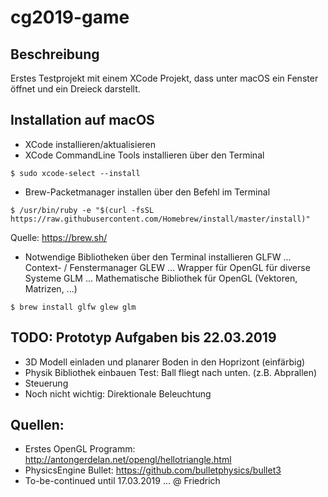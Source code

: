 # cg2019-game

## Beschreibung
Erstes Testprojekt mit einem XCode Projekt, dass unter macOS ein Fenster öffnet und ein Dreieck darstellt.

## Installation auf macOS
* XCode installieren/aktualisieren
* XCode CommandLine Tools installieren über den Terminal
```
$ sudo xcode-select --install
```
* Brew-Packetmanager installen über den Befehl im Terminal
```
$ /usr/bin/ruby -e "$(curl -fsSL https://raw.githubusercontent.com/Homebrew/install/master/install)"
```
Quelle: https://brew.sh/
* Notwendige Bibliotheken über den Terminal installieren
GLFW ... Context- / Fenstermanager
GLEW ... Wrapper für OpenGL für diverse Systeme
GLM ... Mathematische Bibliothek für OpenGL (Vektoren, Matrizen, ...)
```
$ brew install glfw glew glm
```


## TODO: Prototyp Aufgaben bis 22.03.2019
* 3D Modell einladen und planarer Boden in den Hoprizont (einfärbig)
* Physik Bibliothek einbauen Test: Ball fliegt nach unten. (z.B. Abprallen)
* Steuerung
* Noch nicht wichtig: Direktionale Beleuchtung

## Quellen:

* Erstes OpenGL Programm: http://antongerdelan.net/opengl/hellotriangle.html
* PhysicsEngine Bullet: https://github.com/bulletphysics/bullet3
* To-be-continued until 17.03.2019 ... @ Friedrich
